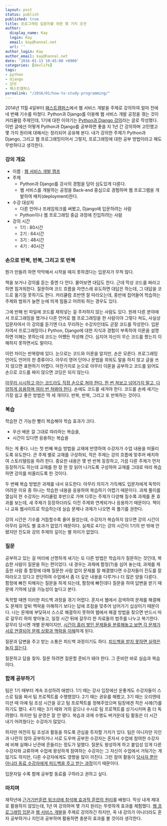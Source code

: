 ```yaml
---
layout: post
status: publish
published: true
title: 프로그래밍 입문자를 위한 몇 가지 조언
author:
  display_name: Kay
  login: Kay
  email: kay@hannal.net
  url: ''
author_login: Kay
author_email: kay@hannal.net
date: '2016-01-13 10:45:00 +0900'
categories: [devlife]
tags:
- python
- django
- 강의
- 패스트캠퍼스
permalink: "/2016/01/how-to-study-programming/"
---
```


2014년 11월 4일부터 [패스트캠퍼스](http://www.fastcampus.co.kr/)에서 웹 서비스 개발을 주제로 강의하여 얼마 전에 네 번째 기수를 마쳤다. Python과 Django를 이용해 웹 서비스 개발 공정을 겪는 것이 커리큘럼 주제인데, 1기에 대한 이야기는 [Python과 Django 강의](http://blog.hannal.com/2015/03/devlife-s1-04/)라는 글로 작성했다. 이번 글에선 어떻게 Python과 Django를 공부하면 좋을 지 1년 간 강의하며 고민했고 몇 가지 원리에 대해서는 정리되어 공유해 본다. 내가 강의한 주제가 Python과 Django, 그리고 웹 프로그래밍이어서 그렇지, 프로그래밍에 대한 공부 방법이라고 해도 무방하다고 생각한다.


### 강의 개요

- 이름 : [웹 서비스 개발 캠프](http://www.fastcampus.co.kr/dev_camp_wsd/)
- 주제
    - Python과 Django를 강사의 경험을 담아 심도있게 다룬다.
    - 웹 서비스를 개발하는 공정을 Back-end 중심으로 경험하며 웹 프로그램을 개발하여 배치(deployment)한다.
- 수강 대상자
    - 다른 언어나 프레임워크를 써봤고, Django에 입문하려는 사람
    - Python이나 웹 프로그래밍 중급 과정에 진입하려는 사람
- 강의 시간
    - 1기 : 80시간
    - 2기 : 64시간
    - 3기 : 48시간
    - 4기 : 40시간

### 손으로 반복, 반복, 그리고 또 반복

뭔가 만들려 하면 막막해서 시작을 떼지 못하겠다는 입문자가 무척 많다.

책을 보거나 강의를 듣는 중엔 다 안다. 물어보면 대답도 한다. 근데 막상 코드를 짜라고 하면 힘겨워한다. 질문하며 코드 흐름을 자연스레 유도하면 대답은 하는데, 그 대답을 코드로 옮기질 못하기도 한다. 커리큘럼 초반엔 잘 따라오는데, 중반에 접어들어 학습하는 주제와 범위가 늘면 눈에 띄게 힘들고 어려워 하는 경우도 있다.

그에 반해 빈 파일에 코드를 채워넣는 걸 주저하지 않는 사람도 있다. 원래 다른 분야에서 프로그래밍을 했거나 다른 언어로 웹 프로그래밍을 한 사람이야 그렇다 쳐도, 사실상 입문자여서 이 강의를 듣기엔 다소 무리하는 수강자인데도 곧잘 코드를 작성한다. 입문자여서 프로그래밍이나 Python, Django에 대한 지식과 경험이 부족하여 이론을 설명하면 이해는 못하는데 코드는 어쨌든 작성해 간다. 심지어 자신이 무슨 코드를 짰는지 이해하지 못하면서도 말이다.

이런 차이는 반복량에 있다. 눈으로는 코드와 이론을 알지만, 손은 모른다. 프로그래밍 언어도 언어의 한 종류이다. 아무리 영어 단어나 문법을 외워도 말을 하지 않고 글을 쓰지 않으면 표현하기 어렵다. 마찬가지로 눈으로 아무리 이론을 공부하고 코드를 읽어도 손으로 코드를 짜지 않으면 코딩은 되지 않는다.

[아무리 시시하고 아는 코드라도 직접 손으로 쳐야 한다. 한 번 쳐보고 넘어가지 말고, 다양하게 응용하며 여러 번 쳐봐야 한다](http://scienceon.hani.co.kr/34106). 손에도 코드를 새겨야 한다. 코드를 손에 새기는 가장 쉽고 좋은 방법은 딱 세 개이다. 반복, 반복, 그리고 또 반복하는 것이다.

### 복습

학습한 건 가능한 빨리 복습해야 학습 효과가 크다.

- 우선 배운 걸 그대로 따라하는 복습을,
- 시간이 있다면 응용하는 복습을

하는 게 좋다. 나는 첫 번째 복습 방법을 교재에 반영하여 수강자가 수업 내용을 떠올리도록 유도한다. 큰 주제 별로 교재를 구성하되, 작은 주제는 강의 흐름에 맞추어 배치하여 스토리텔링을 하려 한다. 중요한 내용은 몇 번 반복 등장하고, 가끔 다른 주제가 먼저 등장하기도 하는데 교재를 한 장 한 장 읽어 나가도록 구성하여 교재를 그대로 따라 복습하면 강의를 떠올리도록 한 것이다.

두 번째 복습 방법은 과제를 내서 유도한다. 아무리 의지가 가득해도 입문자에게 독학이 어려운 이유 중 하나는 학습한 내용을 응용하여 복습하기 어렵기 때문이다. 과제 풀이를 열심히 한 수강자는 커리큘럼 후반으로 가며 다루는 주제가 다양해 질수록 과제를 푼 효과를 보는데, 새 주제가 등장하더라도 이전 주제와 연계되거나 응용하기 때문이다. 책이나 교육 웹사이트로 학습하는데 실습 문제나 과제가 나오면 꼭 풀기를 권한다.

강의 시간은 기수를 거듭할수록 줄어 들었는데, 수강자가 복습하지 않으면 강의 시간이 아무리 길어도 별 효과가 없었기 때문이다. 실제로 4기는 강의 시간이 1기의 반 밖에 안 됐지만 진도와 강의 주제의 깊이는 별 차이가 없었다.

### 질문

공부하고 있는 걸 머리에 선명하게 새기는 또 다른 방법은 학습자가 질문하는 것인데, 복습한 사람이 질문을 하는 편이었다. 내 경우는 과제에 함정(?)을 심어 놓는데, 과제를 제출한 사람 중 함정에 대해 질문한 사람 없이 문제를 잘 해결했다면 수강자들이 진도를 잘 따라오고 있다고 판단하여 수업에서 좀 더 깊은 내용을 다루거나 더 많은 양을 다룬다. 함정에 빠진 피해자는 질문을 하게 되는데, 함정에 빠진데다 질문을 하여 답변을 받기 때문에 기억에 남을 가능성이 높다고 본다.

독학할 때엔 이러한 피드백 과정을 겪기 어렵다. 혼자서 웹에서 검색하여 문제를 해결해도 문제의 앞뒤 맥락을 이해하기 보다는 답에 초점을 맞추어 넘어가기 십상이기 때문이다. 나는 문제에 부딪혀서 스스로 해결하지 못하여 웹에서 해결 방법을 찾으면 반드시 따로 갈무리 하여 쌓아놓고, 일정 시간 뒤에 갈무리 한 자료들의 범주를 나누고 복기한다. 갈무리 당시엔 개별 문제이지만, [시간이 흘러 쌓인 문제들을 분류해놓고 보면 각 문제가 서로 연결되어 문제 상황과 맥락을 이해](http://scienceon.hani.co.kr/33793)하게 된다.

질문과 답변을 주고 받는 소통은 피드백 과정이기도 하다. [피드백을 받지 못하면 실력은 늘지 않는다](http://scienceon.hani.co.kr/33829).

질문하고 답을 찾자. 질문 하려면 질문할 준비가 돼야 한다. 그 준비란 바로 실습과 복습이다.

### 함께 공부하기

팀은 1기 때부터 계속 조성하려 애썼다. 1기 때는 강사 입장에선 운좋게도 수강자들이 스스로 팀을 짜서 팀 프로젝트를 수행했었다. 2기 때는 권유를 해봤고, 3기 때는 오리엔테이션 때 아예 팀 조성 시간을 갖고 팀 프로젝트를 정해주었으며 팀장에겐 작은 사례(?)를 하기도 했다. 4기 때는 3기 때와 거의 같으나 수시로 팀 프로젝트를 상기시키며 좀 더 독려했다. 하지만 팀 운영은 잘 안 됐다. 복습과 과제 수행도 버거운데 팀 활동은 더 시간 내기 어려웠다는 수강자가 많았다.

하지만 여전히 팀 조성과 활동을 하도록 관심을 투자할 가치가 있다. 팀은 아니지만 지인과 나란히 앉아 공부하거나 서로 도우며 공부한 수강자는 혼자서 수업에 참여한 수강자에 비해 실패나 난관에 흔들리는 정도가 덜했다. 질문도 왕성하게 하고 붙임성 있게 다른 수강자와 교류하며 수업에 왕성하게 참여하는 수강자는 그 자신이 수업에서 거둬가는 게 많기도 하지만, 다른 수강자에게도 영향을 많이 끼친다. 그런 참여 활동이 [당사자 뿐만 아니라 동료 수강자에게 피드백을 주고 받는 과정](http://scienceon.hani.co.kr/33907)이기 때문이다.

입문자일 수록 함께 공부할 동료를 구하라고 권하고 싶다.

### 마치며

재작년에 [근거기반훈련 워크샵에 참석해 효과적 훈련의 원리](http://blog.hannal.com/2014/5/principles_for_efficient_training/)를 배웠다. 막상 내게 제대로 활용하지 않았는데, 1년 여 강의하며 몇 가지 원리는 뚜렷하게 효과를 체험했다. [웹 프로그래밍 입문](http://www.fastcampus.co.kr/dev_camp_wpb/)과 [웹 서비스 개발](http://www.fastcampus.co.kr/dev_camp_wsd/)을 주제로 강의하긴 하지만, 꼭 내 강의가 아니더라도 혼자 공부하거나 지인과 공부하며 활용하면 충분히 효과를 볼 것이라 생각한다.
